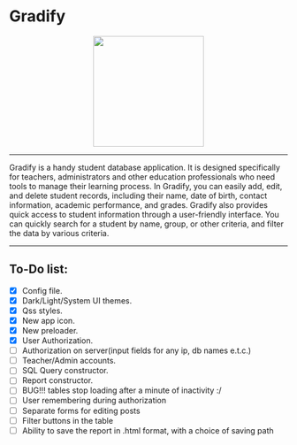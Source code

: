 # Gradify

<p align="center">
  <img src="https://github.com/MikeostCorp/Gradify/blob/main/src/img/mainLogo/mainIcox512.png" width="200" height="200">
</p>

----

Gradify is a handy student database application. It is designed specifically for teachers, administrators and other education professionals who need tools to manage their learning process.
In Gradify, you can easily add, edit, and delete student records, including their name, date of birth, contact information, academic performance, and grades.
Gradify also provides quick access to student information through a user-friendly interface. You can quickly search for a student by name, group, or other criteria, and filter the data by various criteria.

----

## To-Do list:
- [X] Config file.
- [X] Dark/Light/System UI themes.
- [X] Qss styles.
- [X] New app icon.
- [X] New preloader.
- [X] User Authorization.
- [ ] Authorization on server(input fields for any ip, db names e.t.c.)
- [ ] Teacher/Admin accounts.
- [ ] SQL Query constructor.
- [ ] Report constructor.
- [ ] BUG!!! tables stop loading after a minute of inactivity :/
- [ ] User remembering during authorization
- [ ] Separate forms for editing posts
- [ ] Filter buttons in the table
- [ ] Ability to save the report in .html format, with a choice of saving path
